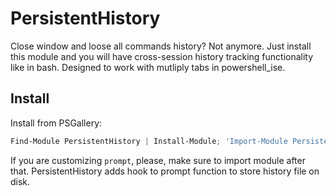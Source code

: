 PersistentHistory
======================
Close window and loose all commands history? Not anymore. Just install this module and you will have 
cross-session history tracking functionality like in bash.
Designed to work with mutliply tabs in powershell_ise.

Install
----------------------
Install from PSGallery:

```powershell
Find-Module PersistentHistory | Install-Module; 'Import-Module PersistentHistory' >> $profile
```

If you are customizing `prompt`, please, make sure to import module after that.
PersistentHistory adds hook to prompt function to store history file on disk.
